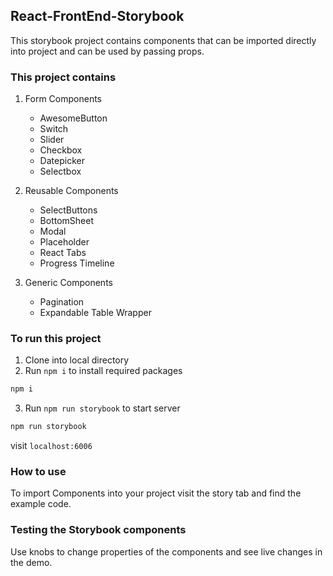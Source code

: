 ## React-FrontEnd-Storybook

This storybook project contains components that can be imported directly into project and can be used by passing props.

### This project contains
 1. Form Components
    * AwesomeButton
    * Switch
    * Slider
    * Checkbox
    * Datepicker
    * Selectbox
  
 2. Reusable Components
    * SelectButtons
    * BottomSheet
    * Modal
    * Placeholder
    * React Tabs
    * Progress Timeline
 
 3. Generic Components
    * Pagination
    * Expandable Table Wrapper

### To run this project
1. Clone into local directory
2. Run `npm i` to install required packages
```bash
npm i
```
3. Run `npm run storybook` to start server
```bash
npm run storybook
```

visit `localhost:6006`

### How to use
To import Components into your project visit the story tab and find the example code.

### Testing the Storybook components
Use knobs to change properties of the components and see live changes in the demo.
